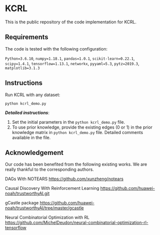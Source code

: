 # KCRL
This is the public repository of the code implementation for KCRL. 
## Requirements
The code is tested with the following configuration:

`Python=3.6.10`, `numpy=1.18.1`, `pandas=1.0.1`, `scikit-learn=0.22.1`, `scipy=1.4.1`, `tensorflow=1.13.1`, `networkx`, `pyyaml=5.3`, `pytz=2019.3`, `matplotlib=3.1.3`
## Instructions
Run KCRL with any dataset:

`python kcrl_demo.py`

***Detailed instructions***:

1. Set the initial parameters in the `python kcrl_demo.py` file. 
2. To use prior knowledge, provide the existing edges (0 or 1) in the prior knowledge matrix in `python kcrl_demo.py` file. 
Detailed comments available in the file. 

## Acknowledgement
Our code has been benefited from the following existing works. We are really thankful to the corresponding authors.

DAGs With NOTEARS https://github.com/xunzheng/notears

Causal Discovery With Reinforcement Learning https://github.com/huawei-noah/trustworthyAI.git

gCastle package https://github.com/huawei-noah/trustworthyAI/tree/master/gcastle

Neural Combinatorial Optimization with RL https://github.com/MichelDeudon/neural-combinatorial-optimization-rl-tensorflow
